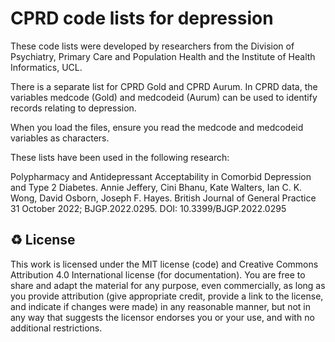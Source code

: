 # CPRD code lists for depression

These code lists were developed by researchers from the Division of Psychiatry, Primary Care and Population Health and the Institute of Health Informatics, UCL.

There is a separate list for CPRD Gold and CPRD Aurum. In CPRD data, the variables medcode (Gold) and medcodeid (Aurum) can be used to identify records relating to depression.

When you load the files, ensure you read the medcode and medcodeid variables as characters.

These lists have been used in the following research:

Polypharmacy and Antidepressant Acceptability in Comorbid Depression and Type 2 Diabetes. Annie Jeffery, Cini Bhanu, Kate Walters, Ian C. K. Wong, David Osborn, Joseph F. Hayes. British Journal of General Practice 31 October 2022; BJGP.2022.0295. DOI: 10.3399/BJGP.2022.0295


♻️ License
---

This work is licensed under the MIT license (code) and Creative Commons Attribution 4.0 International license (for documentation).
You are free to share and adapt the material for any purpose, even commercially,
as long as you provide attribution (give appropriate credit, provide a link to the license,
and indicate if changes were made) in any reasonable manner, but not in any way that suggests the
licensor endorses you or your use, and with no additional restrictions.
